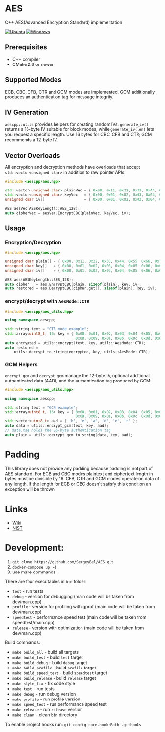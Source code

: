# AES
C++ AES(Advanced Encryption Standard) implementation  
 
[![Ubuntu](https://github.com/NewYaroslav/AES/actions/workflows/aes-ci.yml/badge.svg?branch=main)](https://github.com/NewYaroslav/AES/actions/workflows/aes-ci.yml)
[![Windows](https://github.com/NewYaroslav/AES/actions/workflows/aes-ci-windows.yml/badge.svg?branch=main)](https://github.com/NewYaroslav/AES/actions/workflows/aes-ci-windows.yml)

## Prerequisites
* C++ compiler
* CMake 2.8 or newer

## Supported Modes
ECB, CBC, CFB, CTR and GCM modes are implemented. GCM additionally produces an authentication tag for message integrity.

## IV Generation
`aescpp::utils` provides helpers for creating random IVs. `generate_iv()`
returns a 16-byte IV suitable for block modes, while
`generate_iv(len)` lets you request a specific length. Use 16 bytes for CBC,
CFB and CTR; GCM recommends a 12-byte IV.

## Vector Overloads
All encryption and decryption methods have overloads that accept `std::vector<unsigned char>` in addition to raw pointer APIs:
```c++
#include <aescpp/aes.hpp>

std::vector<unsigned char> plainVec = { 0x00, 0x11, 0x22, 0x33, 0x44, 0x55, 0x66, 0x77, 0x88, 0x99, 0xaa, 0xbb, 0xcc, 0xdd, 0xee, 0xff };
std::vector<unsigned char> keyVec   = { 0x00, 0x01, 0x02, 0x03, 0x04, 0x05, 0x06, 0x07, 0x08, 0x09, 0x0a, 0x0b, 0x0c, 0x0d, 0x0e, 0x0f };
unsigned char iv[]                  = { 0x00, 0x01, 0x02, 0x03, 0x04, 0x05, 0x06, 0x07, 0x08, 0x09, 0x0a, 0x0b, 0x0c, 0x0d, 0x0e, 0x0f };

AES aesVec(AESKeyLength::AES_128);
auto cipherVec = aesVec.EncryptCBC(plainVec, keyVec, iv);
```

## Usage

### Encryption/Decryption
```c++
#include <aescpp/aes.hpp>

unsigned char plain[] = { 0x00, 0x11, 0x22, 0x33, 0x44, 0x55, 0x66, 0x77, 0x88, 0x99, 0xaa, 0xbb, 0xcc, 0xdd, 0xee, 0xff };
unsigned char key[]   = { 0x00, 0x01, 0x02, 0x03, 0x04, 0x05, 0x06, 0x07, 0x08, 0x09, 0x0a, 0x0b, 0x0c, 0x0d, 0x0e, 0x0f };
unsigned char iv[]    = { 0x00, 0x01, 0x02, 0x03, 0x04, 0x05, 0x06, 0x07, 0x08, 0x09, 0x0a, 0x0b, 0x0c, 0x0d, 0x0e, 0x0f };

AES aes(AESKeyLength::AES_128);
auto cipher   = aes.EncryptCBC(plain, sizeof(plain), key, iv);
auto restored = aes.DecryptCBC(cipher.get(), sizeof(plain), key, iv);
```

### encrypt/decrypt with `AesMode::CTR`
```c++
#include <aescpp/aes_utils.hpp>

using namespace aescpp;

std::string text = "CTR mode example";
std::array<uint8_t, 16> key = { 0x00, 0x01, 0x02, 0x03, 0x04, 0x05, 0x06, 0x07,
                                0x08, 0x09, 0x0a, 0x0b, 0x0c, 0x0d, 0x0e, 0x0f };
auto encrypted = utils::encrypt(text, key, utils::AesMode::CTR);
auto restored =
    utils::decrypt_to_string(encrypted, key, utils::AesMode::CTR);
```

### GCM Helpers
`encrypt_gcm` and `decrypt_gcm` manage the 12-byte IV, optional additional
authenticated data (AAD), and the authentication tag produced by GCM:
```c++
#include <aescpp/aes_utils.hpp>

using namespace aescpp;

std::string text = "GCM example";
std::array<uint8_t, 16> key = { 0x00, 0x01, 0x02, 0x03, 0x04, 0x05, 0x06, 0x07,
                                0x08, 0x09, 0x0a, 0x0b, 0x0c, 0x0d, 0x0e, 0x0f };
std::vector<uint8_t> aad = { 'h', 'e', 'a', 'd', 'e', 'r' };
auto data = utils::encrypt_gcm(text, key, aad);
// data.tag holds the 16-byte authentication tag
auto plain = utils::decrypt_gcm_to_string(data, key, aad);
```




# Padding
This library does not provide any padding because padding is not part of AES standard.
For ECB and CBC modes plaintext and ciphertext length in bytes must be divisible by
16. CFB, CTR and GCM modes operate on data of any length. If the length for ECB or
CBC doesn't satisfy this condition an exception will be thrown


# Links


* [Wiki](https://en.wikipedia.org/wiki/Advanced_Encryption_Standard)
* [NIST](https://www.nist.gov/publications/advanced-encryption-standard-aes)

# Development:

1. `git clone https://github.com/SergeyBel/AES.git`
1. `docker-compose up -d`
1. use make commands

There are four executables in `bin` folder:  
* `test` - run tests  
* `debug` - version for debugging (main code will be taken from dev/main.cpp)  
* `profile` - version for profiling with gprof (main code will be taken from dev/main.cpp)  
* `speedtest` - performance speed test (main code will be taken from speedtest/main.cpp)
* `release` - version with optimization (main code will be taken from dev/main.cpp)  


Build commands:  
* `make build_all` - build all targets
* `make build_test` - build `test` target
* `make build_debug` - build `debug` target
* `make build_profile` - build `profile` target
* `make build_speed_test` - build `speedtest` target
* `make build_release` - build `release` target
* `make style_fix` - fix code style
* `make test` - run tests
* `make debug` - run debug version
* `make profile` - run profile version
* `make speed_test` - run performance speed test
* `make release` - run `release` version
* `make clean` - clean `bin` directory

To enable project hooks run:
`git config core.hooksPath .githooks`
